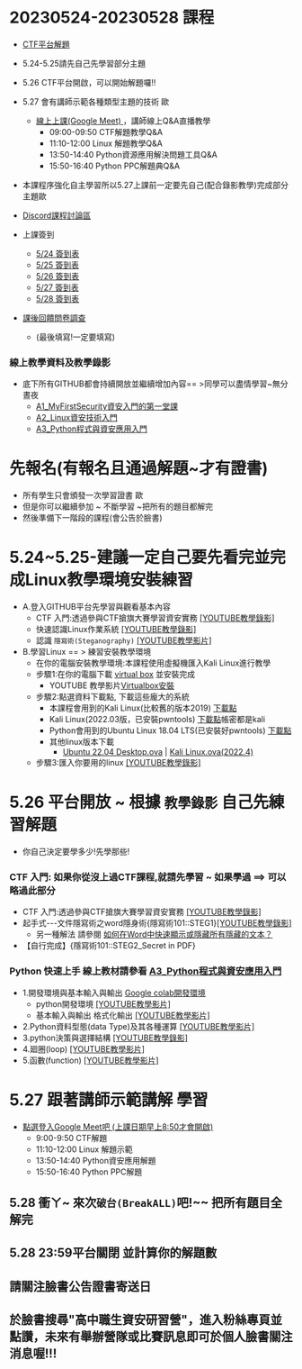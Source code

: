 #  20230524-20230528 課程
- [CTF平台解題]()
- 5.24-5.25請先自己先學習部分主題
- 5.26 CTF平台開啟，可以開始解題囉!!
- 5.27 會有講師示範各種類型主題的技術 歐
  - [線上上課(Google Meet) ](https://meet.google.com/mop-fjft-gkn)，講師線上Q&A直播教學
    - 09:00-09:50 CTF解題教學Q&A
    - 11:10-12:00 Linux 解題教學Q&A
    - 13:50-14:40 Python資源應用解決問題工具Q&A
    - 15:50-16:40 Python PPC解題典Q&A

- 本課程序強化自主學習所以5.27上課前一定要先自己(配合錄影教學)完成部分主題歐
- [ Discord課程討論區](https://discord.gg/YxwK5mhUTr)
- 上課簽到
  - [ 5/24 簽到表](https://forms.gle/arJDvMf9Ri4ZiaZU9)
  - [ 5/25 簽到表](https://forms.gle/HwoYRTWr5XZ4sBgp7)
  - [ 5/26 簽到表](https://forms.gle/nH54v613kPcoSPHK6)
  - [ 5/27 簽到表](https://forms.gle/PpMm3e2o4bMM7zsp9)
  - [ 5/28 簽到表](https://forms.gle/32mm4eWyvbsAz5n37)
- [課後回饋問卷調查](https://forms.gle/jSAH2bPAuvBM2G6N8)
  - (最後填寫!一定要填寫)

### 線上教學資料及教學錄影
- 底下所有GITHUB都會持續開放並繼續增加內容== >同學可以盡情學習~無分晝夜
  - [A1_MyFirstSecurity資安入門的第一堂課](https://github.com/MyFirstSecurity2020/20230301)
  - [A2_Linux資安技術入門](https://github.com/MyFirstSecurity2020/20230302)
  - [A3_Python程式與資安應用入門](https://github.com/MyFirstSecurity2020/SF2023A3)

# 先報名(有報名且通過解題~才有證書)
- 所有學生只會頒發一次學習證書 歐
- 但是你可以繼續參加 ~ 不斷學習 ~把所有的題目都解完
- 然後準備下一階段的課程(會公告於臉書)
# 5.24~5.25-建議一定自己要先看完並完成Linux教學環境安裝練習
- A.登入GITHUB平台先學習與觀看基本內容
  - CTF 入門:透過參與CTF搶旗大賽學習資安實務  [[YOUTUBE教學錄影]](https://youtu.be/Bcxyx3lJG8w)
  - 快速認識Linux作業系統 [[YOUTUBE教學錄影]](https://youtu.be/0T4o81Vghio)
  - 認識 `隱寫術(Steganography)` [[YOUTUBE教學影片]](https://youtu.be/EJk3l64WPsQ)
- B.學習Linux == > 練習安裝教學環境
  - 在你的電腦安裝教學環境:本課程使用虛擬機匯入Kali Linux進行教學
  - 步驟1:在你的電腦下載 [virtual box](https://www.virtualbox.org/wiki/Downloads) 並安裝完成 
    - YOUTUBE 教學影片[Virtualbox安裝](https://youtu.be/FC0CX71aGnc)
  - 步驟2:點選資料下載點, 下載這些龐大的系統
    - 本課程會用到的Kali Linux(比較舊的版本2019) [下載點](https://drive.google.com/file/d/1m620Z7KAOSUOLdFH92FYLE2NINb-vJsn/view?usp=sharing)
    - Kali Linux(2022.03版，已安裝pwntools) [下載點](https://drive.google.com/file/d/1KPdsctM0NDfqbZPDjW24yek4pzHnZH0U/view?usp=sharing)帳密都是kali
    - Python會用到的Ubuntu Linux 18.04 LTS(已安裝好pwntools)  [下載點](https://drive.google.com/file/d/1aP-qCFP6jKsGYXtKy9ahwZleQSENEi7C/view?usp=sharing)
    - 其他linux版本下載
      - [Ubuntu 22.04 Desktop.ova](https://drive.google.com/file/d/1H8PJ80jzbmQ3P7cGMGdpBofMjqYa3yMp/view?usp=sharing)  | [Kali Linux.ova(2022.4)](https://drive.google.com/file/d/1k6_UUZeb3bzGv4kema0EO95jzQWzLv2E/view?usp=sharing)
  - 步驟3:匯入你要用的linux  [[YOUTUBE教學錄影]](https://youtu.be/GTpQR7fZcwE)

# 5.26 平台開放 ~ 根據 `教學錄影` 自己先練習解題
- 你自己決定要學多少!先學那些!

### CTF 入門: 如果你從沒上過CTF課程,就請先學習 ~ 如果學過 ==> 可以略過此部分
- CTF 入門:透過參與CTF搶旗大賽學習資安實務  [[YOUTUBE教學錄影]](https://youtu.be/Bcxyx3lJG8w)
- 起手式---文件隱寫術之word隱身術{隱寫術101::STEG1}[[YOUTUBE教學錄影]](https://youtu.be/aeXnuZi3XOk)
  - 另一種解法 請參閱 [如何在Word中快速顯示或隱藏所有隱藏的文本？](https://zh-tw.extendoffice.com/documents/word/906-word-show-hide-hidden-text.html) 
- 【自行完成】{隱寫術101::STEG2_Secret in PDF}

### Python 快速上手  線上教材請參看 [A3_Python程式與資安應用入門](https://github.com/MyFirstSecurity2020/SF2023A3)
- 1.開發環境與基本輸入與輸出 [Google colab開發環境](https://colab.research.google.com/)
  - python開發環境 [[YOUTUBE教學影片]](https://youtu.be/9Doo0hgbpow)
  - 基本輸入與輸出 格式化輸出   [[YOUTUBE教學影片]](https://www.youtube.com/watch?v=3Uy-hgPru8Y)
- 2.Python資料型態(data Type)及其各種運算   [[YOUTUBE教學影片]](https://youtu.be/zCfVPuJWRg8) 
- 3.python決策與選擇結構  [[YOUTUBE教學錄影]](https://youtu.be/qUljGgQj2Tk)
- 4.廻圈(loop)  [[YOUTUBE教學影片]](https://youtu.be/12I7eNHQpgY) 
- 5.函數(function)  [[YOUTUBE教學影片]](https://youtu.be/tRtsxZ73LVk) 

# 5.27 跟著講師示範講解 學習 
- [點選登入Google Meet吧 (上課日期早上8:50才會開啟)]()
  - 9:00-9:50 CTF解題
  - 11:10-12:00 Linux 解題示範
  - 13:50-14:40 Python資安應用解題
  - 15:50-16:40 Python PPC解題

## 5.28 衝ㄚ~ 來次`破台(BreakALL)`吧!~~  把所有題目全解完

## 5.28 23:59平台關閉 並計算你的解題數

## 請關注臉書公告證書寄送日

## 於臉書搜尋"高中職生資安研習營"，進入粉絲專頁並點讚，未來有舉辦營隊或比賽訊息即可於個人臉書關注消息喔!!!


